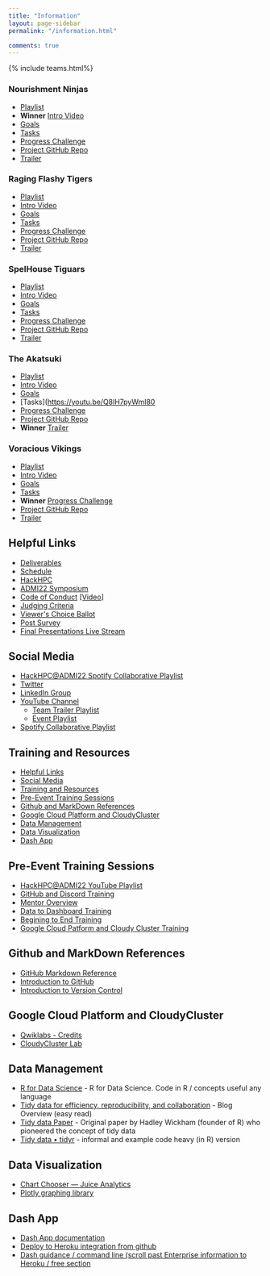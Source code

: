 ```yaml
---
title: "Information"
layout: page-sidebar
permalink: "/information.html"

comments: true
---
```


{% include teams.html%}

### Nourishment Ninjas 
- [Playlist](https://www.youtube.com/watch?v=zVok_fgXM2I&list=PLk7G3_iq2ijR69MGRrRiejgN6vWlLK9D2) 
- **Winner** [Intro Video](https://youtu.be/zVok_fgXM2I)
- [Goals](https://youtu.be/35n7rduA1tU) 
- [Tasks](https://youtu.be/Cyg4Py3rp2k) 
- [Progress Challenge](https://youtu.be/wIgWbymsGJQ) 
- [Project GitHub Repo](https://github.com/lwilliams121/NourishmentNinjas2022/) 
- [Trailer](https://youtu.be/nG5yahma5YQ) 

### Raging Flashy Tigers
- [Playlist](https://www.youtube.com/watch?v=X_N__kNEHWE&list=PLk7G3_iq2ijQ7LlkZi8p4oWBlGLatGChm)
- [Intro Video](https://youtu.be/X_N__kNEHWE)
- [Goals](https://youtu.be/lekcCXRvX4s) 
- [Tasks](https://youtu.be/rdReZIxUoe8) 
- [Progress Challenge](https://youtu.be/zIom0J_nzCk) 
- [Project GitHub Repo](https://github.com/Raharijao/Raging_Flashy_Tigers-Project) 
- [Trailer](https://youtu.be/dHj0i8KPFNI) 

### SpelHouse Tiguars
- [Playlist](https://www.youtube.com/watch?v=kbo5j_JgNCc&list=PLk7G3_iq2ijRCMovnL_su1QYEnqfH3ibD) 
- [Intro Video](https://youtu.be/kbo5j_JgNCc) 
- [Goals](https://youtu.be/wBgyO0XvmdE) 
- [Tasks](https://youtu.be/xsC0Rds13RU) 
- [Progress Challenge](https://youtu.be/XNsMRjO5UnI) 
- [Project GitHub Repo](https://github.com/asapzy/spelhousetiguars) 
- [Trailer](https://youtu.be/HzJEI9kDkNs) 

### The Akatsuki 
- [Playlist](https://www.youtube.com/watch?v=2cKR16pKBAc&list=PLk7G3_iq2ijROfii0QXP8nrfsp1gV0sF2) 
- [Intro Video](https://youtu.be/2cKR16pKBAc)
- [Goals](https://youtu.be/i_qKLX5fr8g) 
- [Tasks](https://youtu.be/Q8lH7pyWml80 
- [Progress Challenge](https://youtu.be/a5eP4cVK4TM) 
- [Project GitHub Repo](https://github.com/jullie-s/akatsuki)
- **Winner** [Trailer](https://youtu.be/fl53eMVxNyo) 

### Voracious Vikings
- [Playlist](https://www.youtube.com/watch?v=cmw4_PRTehc&list=PLk7G3_iq2ijQEH_b8bK85GCOVC92vpzrg) 
- [Intro Video](https://youtu.be/cmw4_PRTehc) 
- [Goals](https://youtu.be/Zh-UqMd29Pw) 
- [Tasks](https://youtu.be/3uv7FP1uE1c) 
- **Winner** [Progress Challenge](https://youtu.be/cgi5KZ-iVxo)
- [Project GitHub Repo](https://github.com/dancarlam/Voracious-Vikings-ADMI22) 
- [Trailer](https://youtu.be/MfknSDpkbow) 

## Helpful Links
* [Deliverables](https://hackhpc.github.io/ADMI22/deliverables/)
* [Schedule](https://hackhpc.github.io/ADMI22/schedule.html)
* [HackHPC](http://hackhpc.org/)
* [ADMI22 Symposium](https://www.admiusa.org/admi2022/index.php)
* [Code of Conduct](http://hackhpc.org/codeofconduct/) [[Video]](https://youtu.be/yucvXW09oao)
* [Judging Criteria](https://youtu.be/OVEBEJ2xZN0) 
* [Viewer's Choice Ballot](https://forms.gle/4jQLJ5JNnjqcDfVJ8)
* [Post Survey](https://forms.gle/AzPQ4LqcCnbZ1DvY7)
* [Final Presentations Live Stream](https://youtu.be/lFZeEgw7JAg) 

## Social Media
* [HackHPC@ADMI22 Spotify Collaborative Playlist]( https://open.spotify.com/playlist/57kLEJeOWVzlbn7iBwOiDg?si=2d03e8c4ed0d484a)
* [Twitter](https://twitter.com/ccloudhack)
* [LinkedIn Group](https://www.linkedin.com/groups/8859728/)
* [YouTube Channel](https://www.youtube.com/channel/UCESkfjHWsERvFpJgPmWXRSA/playlists)
  * [Team Trailer Playlist](https://www.youtube.com/watch?v=HzJEI9kDkNs&list=PLk7G3_iq2ijQklAlXZT5IUWzUbdIhcSU-)
  * [Event Playlist](https://www.youtube.com/watch?v=R0kcxZKj8AM&list=PLk7G3_iq2ijTH7GzPIQZ-L8IfqSUS74X-)
* [Spotify Collaborative Playlist](https://open.spotify.com/playlist/57kLEJeOWVzlbn7iBwOiDg?si=2d03e8c4ed0d484a)

## Training and Resources
- [Helpful Links](#helpful-links)
- [Social Media](#social-media)
- [Training and Resources](#training-and-resources)
- [Pre-Event Training Sessions](#pre-event-training-sessions)
- [Github and MarkDown References](#github-and-markdown-references)
- [Google Cloud Platform and CloudyCluster](#google-cloud-platform-and-cloudycluster)
- [Data Management](#data-management)
- [Data Visualization](#data-visualization)
- [Dash App](#dash-app)
  
## Pre-Event Training Sessions
* [HackHPC@ADMI22 YouTube Playlist](https://www.youtube.com/playlist?list=PLk7G3_iq2ijTH7GzPIQZ-L8IfqSUS74X-)
* [GitHub and Discord Training](https://hackhpc.github.io/ADMI22/github-discord-training/)
* [Mentor Overview](https://hackhpc.github.io/ADMI22/mentor-training/)
* [Data to Dashboard Training](https://hackhpc.github.io/ADMI22/data-to-dashboard-training/)
* [Begining to End Training](https://hackhpc.github.io/ADMI22/end-to-end/)
* [Google Cloud Patform and Cloudy Cluster Training](https://hackhpc.github.io/ADMI22/google-and-cloudycluster-training/)

## Github and MarkDown References
* [GitHub Markdown Reference](https://github.github.com/gfm)  
* [Introduction to GitHub](https://lab.github.com/githubtraining/introduction-to-github)
* [Introduction to Version Control](https://swcarpentry.github.io/git-novice/)

## Google Cloud Platform and CloudyCluster
* [Qwiklabs - Credits](https://edu.google.com/programs/credits/training/?modal_active=none)
* [CloudyCluster Lab](https://www.cloudskillsboost.google/focuses/21221?parent=catalog)

## Data Management
* [R for Data Science](had.co.nz) - R for Data Science. Code in R / concepts useful any language
* [Tidy data for efficiency, reproducibility, and collaboration](openscapes.org) - Blog Overview (easy read) 
* [Tidy data Paper](had.co.nz) - Original paper by Hadley Wickham (founder of R) who pioneered the concept of tidy data
* [Tidy data • tidyr](tidyverse.org) - informal and example code heavy (in R) version

## Data Visualization
* [Chart Chooser — Juice Analytics](https://www.juiceanalytics.com/chartchooser)
* [Plotly graphing library](https://plotly.com/python/)

## Dash App
* [Dash App documentation](https://dash.plotly.com/)
* [Deploy to Heroku integration from github](https://devcenter.heroku.com/articles/github-integration)
* [Dash guidance / command line (scroll past Enterprise information to Heroku / free section](https://dash.plotly.com/deployment)
